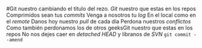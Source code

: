 #Git nuestro cambiando el título del rezo.
*Git* nuestro que estas en los repos
Comprimidos sean tus *commits*
Venga a nosotros tu *log*
En el local como en el *remote*
Danos hoy nuestro *pull* de cada día
Perdona nuestros *conflictos*
Como también perdonamos los de otros geeksGit nuestro que estas en los repos
No nos dejes caer en *detached HEAD*
y líbranos de *SVN*
`git commit --amend`